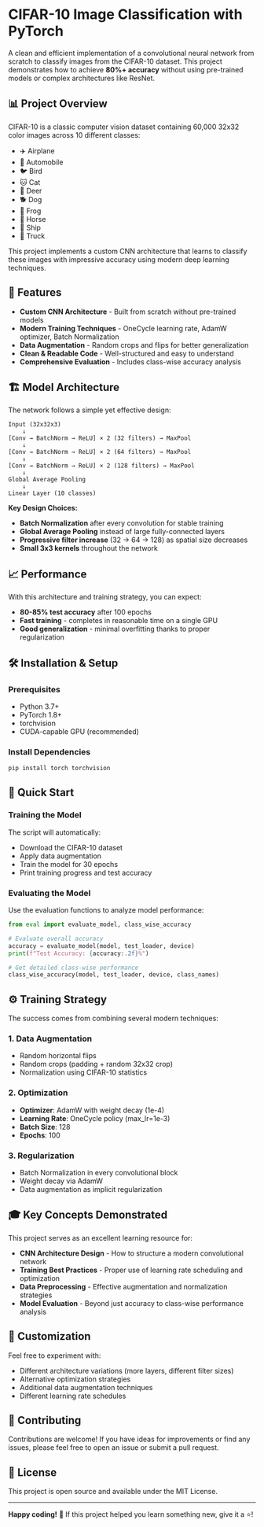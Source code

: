 # CIFAR-10 Image Classification with PyTorch

A clean and efficient implementation of a convolutional neural network from scratch to classify images from the CIFAR-10 dataset. This project demonstrates how to achieve **80%+ accuracy** without using pre-trained models or complex architectures like ResNet.

## 📊 Project Overview

CIFAR-10 is a classic computer vision dataset containing 60,000 32x32 color images across 10 different classes:
- ✈️ Airplane
- 🚗 Automobile  
- 🐦 Bird
- 🐱 Cat
- 🦌 Deer
- 🐕 Dog
- 🐸 Frog
- 🐴 Horse
- 🚢 Ship
- 🚚 Truck

This project implements a custom CNN architecture that learns to classify these images with impressive accuracy using modern deep learning techniques.

## 🚀 Features

- **Custom CNN Architecture** - Built from scratch without pre-trained models
- **Modern Training Techniques** - OneCycle learning rate, AdamW optimizer, Batch Normalization
- **Data Augmentation** - Random crops and flips for better generalization
- **Clean & Readable Code** - Well-structured and easy to understand
- **Comprehensive Evaluation** - Includes class-wise accuracy analysis

## 🏗️ Model Architecture

The network follows a simple yet effective design:

```
Input (32x32x3)
    ↓
[Conv → BatchNorm → ReLU] × 2 (32 filters) → MaxPool
    ↓
[Conv → BatchNorm → ReLU] × 2 (64 filters) → MaxPool  
    ↓
[Conv → BatchNorm → ReLU] × 2 (128 filters) → MaxPool
    ↓
Global Average Pooling
    ↓
Linear Layer (10 classes)
```

**Key Design Choices:**
- **Batch Normalization** after every convolution for stable training
- **Global Average Pooling** instead of large fully-connected layers
- **Progressive filter increase** (32 → 64 → 128) as spatial size decreases
- **Small 3x3 kernels** throughout the network

## 📈 Performance

With this architecture and training strategy, you can expect:
- **80-85% test accuracy** after 100 epochs
- **Fast training** - completes in reasonable time on a single GPU
- **Good generalization** - minimal overfitting thanks to proper regularization

## 🛠️ Installation & Setup

### Prerequisites
- Python 3.7+
- PyTorch 1.8+
- torchvision
- CUDA-capable GPU (recommended)

### Install Dependencies

```bash
pip install torch torchvision
```

## 🎯 Quick Start

### Training the Model


The script will automatically:
- Download the CIFAR-10 dataset
- Apply data augmentation
- Train the model for 30 epochs
- Print training progress and test accuracy

### Evaluating the Model

Use the evaluation functions to analyze model performance:

```python
from eval import evaluate_model, class_wise_accuracy

# Evaluate overall accuracy
accuracy = evaluate_model(model, test_loader, device)
print(f"Test Accuracy: {accuracy:.2f}%")

# Get detailed class-wise performance
class_wise_accuracy(model, test_loader, device, class_names)
```

## ⚙️ Training Strategy

The success comes from combining several modern techniques:

### 1. **Data Augmentation**
- Random horizontal flips
- Random crops (padding + random 32x32 crop)
- Normalization using CIFAR-10 statistics

### 2. **Optimization**
- **Optimizer**: AdamW with weight decay (1e-4)
- **Learning Rate**: OneCycle policy (max_lr=1e-3)
- **Batch Size**: 128
- **Epochs**: 100

### 3. **Regularization**
- Batch Normalization in every convolutional block
- Weight decay via AdamW
- Data augmentation as implicit regularization

## 🎓 Key Concepts Demonstrated

This project serves as an excellent learning resource for:

- **CNN Architecture Design** - How to structure a modern convolutional network
- **Training Best Practices** - Proper use of learning rate scheduling and optimization
- **Data Preprocessing** - Effective augmentation and normalization strategies
- **Model Evaluation** - Beyond just accuracy to class-wise performance analysis

## 🔧 Customization

Feel free to experiment with:
- Different architecture variations (more layers, different filter sizes)
- Alternative optimization strategies
- Additional data augmentation techniques
- Different learning rate schedules

## 🤝 Contributing

Contributions are welcome! If you have ideas for improvements or find any issues, please feel free to open an issue or submit a pull request.

## 📝 License

This project is open source and available under the MIT License.

---

**Happy coding!** 🚀 If this project helped you learn something new, give it a ⭐!
